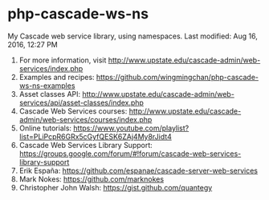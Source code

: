 # php-cascade-ws-ns
My Cascade web service library, using namespaces. Last modified: Aug 16, 2016, 12:27 PM

1. For more information, visit http://www.upstate.edu/cascade-admin/web-services/index.php
2. Examples and recipes: https://github.com/wingmingchan/php-cascade-ws-ns-examples
3. Asset classes API: http://www.upstate.edu/cascade-admin/web-services/api/asset-classes/index.php
4. Cascade Web Services courses: http://www.upstate.edu/cascade-admin/web-services/courses/index.php
5. Online tutorials: https://www.youtube.com/playlist?list=PLiPcpR6GRx5cGyfQESK6ZAj4My8rJidt4
6. Cascade Web Services Library Support: https://groups.google.com/forum/#!forum/cascade-web-services-library-support
7. Erik España: https://github.com/espanae/cascade-server-web-services
8. Mark Nokes: https://github.com/marknokes
9. Christopher John Walsh: https://gist.github.com/quantegy
